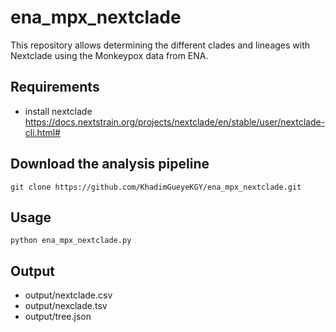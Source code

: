 # ena_mpx_nextclade

This repository allows determining the different clades and lineages with Nextclade using the Monkeypox data from ENA. 

  ## Requirements

   * install nextclade https://docs.nextstrain.org/projects/nextclade/en/stable/user/nextclade-cli.html#

 ## Download the analysis pipeline 

 ```
 git clone https://github.com/KhadimGueyeKGY/ena_mpx_nextclade.git
 ```

 ## Usage

 ```
 python ena_mpx_nextclade.py
 ```

 ## Output
 
   * output/nextclade.csv
   * output/nexclade.tsv
   * output/tree.json


